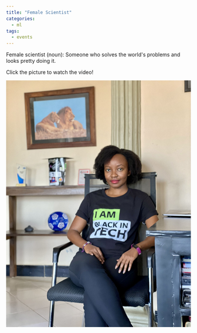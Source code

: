```yaml
---
title: "Female Scientist"
categories:
  - ml
tags:
  - events
---
```

Female scientist (noun): Someone who solves the world's problems and looks pretty doing it.

Click the picture to watch the video!
 

[<img src="/assets/images/advise.jpg" class="align-center" alt="">](https://www.instagram.com/p/CR0bpyEDN-F/?utm_source=ig_web_copy_link)
